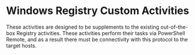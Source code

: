 <h1>Windows Registry Custom Activities</h1>

These activities are designed to be supplements to the existing out-of-the-box Registry activities.  These activities perform their tasks via PowerShell Remote, and as a result there must be connectivity with this protocol to the target hosts.

